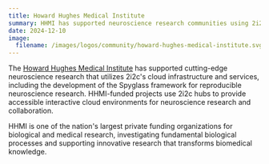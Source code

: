 ```yaml
---
title: Howard Hughes Medical Institute
summary: HHMI has supported neuroscience research communities using 2i2c infrastructure, including work on the Spyglass framework for reproducible neuroscience research.
date: 2024-12-10
image:
  filename: /images/logos/community/howard-hughes-medical-institute.svg
---
```


The [Howard Hughes Medical Institute](https://www.hhmi.org/) has supported cutting-edge neuroscience research that utilizes 2i2c's cloud infrastructure and services, including the development of the Spyglass framework for reproducible neuroscience research. HHMI-funded projects use 2i2c hubs to provide accessible interactive cloud environments for neuroscience research and collaboration.

HHMI is one of the nation's largest private funding organizations for biological and medical research, investigating fundamental biological processes and supporting innovative research that transforms biomedical knowledge.